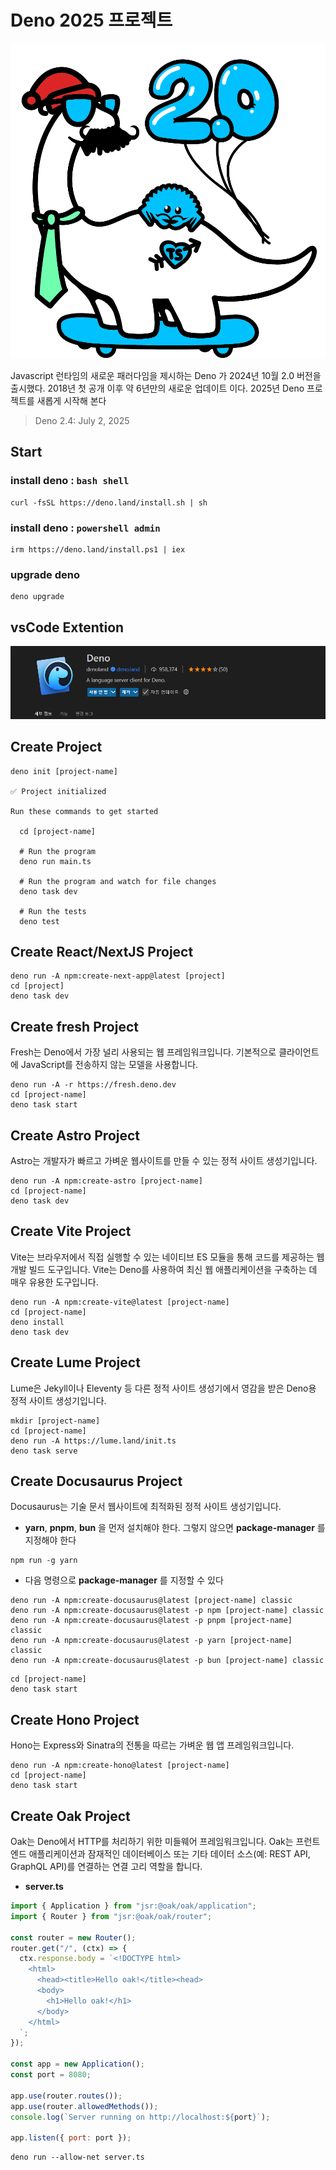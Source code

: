 # Deno 2025 프로젝트

![Callor Deno](./images/my-dino.png)

Javascript 런타임의 새로운 패러다임을 제시하는 Deno 가 2024년 10월 2.0 버전을 출시했다.
2018년 첫 공개 이후 약 6년만의 새로운 업데이트 이다.
2025년 Deno 프로젝트를 새롭게 시작해 본다

> Deno 2.4: July 2, 2025

## Start

### install deno : `bash shell`

```shell
curl -fsSL https://deno.land/install.sh | sh
```

### install deno : `powershell admin`

```shell
irm https://deno.land/install.ps1 | iex
```

### upgrade deno

```shell
deno upgrade
```

## vsCode Extention

![alt text](./images/image.png)

## Create Project

```shell
deno init [project-name]

✅ Project initialized

Run these commands to get started

  cd [project-name]

  # Run the program
  deno run main.ts

  # Run the program and watch for file changes
  deno task dev

  # Run the tests
  deno test
```

## Create React/NextJS Project

```shell
deno run -A npm:create-next-app@latest [project]
cd [project]
deno task dev
```

## Create fresh Project

Fresh는 Deno에서 가장 널리 사용되는 웹 프레임워크입니다. 기본적으로 클라이언트에 JavaScript를 전송하지 않는 모델을 사용합니다.

```shell
deno run -A -r https://fresh.deno.dev
cd [project-name]
deno task start
```

## Create Astro Project

Astro는 개발자가 빠르고 가벼운 웹사이트를 만들 수 있는 정적 사이트 생성기입니다.

```shell
deno run -A npm:create-astro [project-name]
cd [project-name]
deno task dev
```

## Create Vite Project

Vite는 브라우저에서 직접 실행할 수 있는 네이티브 ES 모듈을 통해 코드를 제공하는 웹 개발 빌드 도구입니다. Vite는 Deno를 사용하여 최신 웹 애플리케이션을 구축하는 데 매우 유용한 도구입니다.

```shell
deno run -A npm:create-vite@latest [project-name]
cd [project-name]
deno install
deno task dev
```

## Create Lume Project

Lume은 Jekyll이나 Eleventy 등 다른 정적 사이트 생성기에서 영감을 받은 Deno용 정적 사이트 생성기입니다.

```shell
mkdir [project-name]
cd [project-name]
deno run -A https://lume.land/init.ts
deno task serve
```

## Create Docusaurus Project

Docusaurus는 기술 문서 웹사이트에 최적화된 정적 사이트 생성기입니다.

- **yarn**, **pnpm**, **bun** 을 먼저 설치해야 한다. 그렇지 않으면 **package-manager** 를 지정해야 한다

```shell
npm run -g yarn
```

- 다음 명령으로 **package-manager** 를 지정할 수 있다

```shell
deno run -A npm:create-docusaurus@latest [project-name] classic
deno run -A npm:create-docusaurus@latest -p npm [project-name] classic
deno run -A npm:create-docusaurus@latest -p pnpm [project-name] classic
deno run -A npm:create-docusaurus@latest -p yarn [project-name] classic
deno run -A npm:create-docusaurus@latest -p bun [project-name] classic
```

```shell
cd [project-name]
deno task start
```

## Create Hono Project

Hono는 Express와 Sinatra의 전통을 따르는 가벼운 웹 앱 프레임워크입니다.

```shell
deno run -A npm:create-hono@latest [project-name]
cd [project-name]
deno task start
```

## Create Oak Project

Oak는 Deno에서 HTTP를 처리하기 위한 미들웨어 프레임워크입니다. Oak는 프런트엔드 애플리케이션과 잠재적인 데이터베이스 또는 기타 데이터 소스(예: REST API, GraphQL API)를 연결하는 연결 고리 역할을 합니다.

- **server.ts**

```js
import { Application } from "jsr:@oak/oak/application";
import { Router } from "jsr:@oak/oak/router";

const router = new Router();
router.get("/", (ctx) => {
  ctx.response.body = `<!DOCTYPE html>
    <html>
      <head><title>Hello oak!</title><head>
      <body>
        <h1>Hello oak!</h1>
      </body>
    </html>
  `;
});

const app = new Application();
const port = 8080;

app.use(router.routes());
app.use(router.allowedMethods());
console.log(`Server running on http://localhost:${port}`);

app.listen({ port: port });
```

```shell
deno run --allow-net server.ts
```
